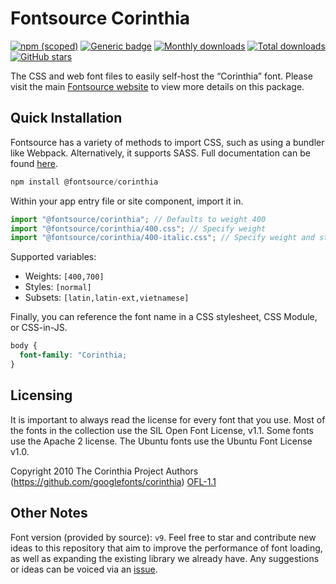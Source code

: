 # Fontsource Corinthia

[![npm (scoped)](https://img.shields.io/npm/v/@fontsource/corinthia?color=brightgreen)](https://www.npmjs.com/package/@fontsource/corinthia) [![Generic badge](https://img.shields.io/badge/fontsource-passing-brightgreen)](https://github.com/fontsource/fontsource) [![Monthly downloads](https://badgen.net/npm/dm/@fontsource/corinthia)](https://github.com/fontsource/fontsource) [![Total downloads](https://badgen.net/npm/dt/@fontsource/corinthia)](https://github.com/fontsource/fontsource) [![GitHub stars](https://img.shields.io/github/stars/fontsource/fontsource.svg?style=social&label=Star)](https://github.com/fontsource/fontsource/stargazers)

The CSS and web font files to easily self-host the “Corinthia” font. Please visit the main [Fontsource website](https://fontsource.org/fonts/corinthia) to view more details on this package.

## Quick Installation

Fontsource has a variety of methods to import CSS, such as using a bundler like Webpack. Alternatively, it supports SASS. Full documentation can be found [here](https://fontsource.org/docs/getting-started/introduction).

```javascript
npm install @fontsource/corinthia
```

Within your app entry file or site component, import it in.

```javascript
import "@fontsource/corinthia"; // Defaults to weight 400
import "@fontsource/corinthia/400.css"; // Specify weight
import "@fontsource/corinthia/400-italic.css"; // Specify weight and style

```

Supported variables:
- Weights: `[400,700]`
- Styles: `[normal]`
- Subsets: `[latin,latin-ext,vietnamese]`

Finally, you can reference the font name in a CSS stylesheet, CSS Module, or CSS-in-JS.

```css
body {
  font-family: "Corinthia;
}
```

## Licensing
It is important to always read the license for every font that you use.
Most of the fonts in the collection use the SIL Open Font License, v1.1. Some fonts use the Apache 2 license. The Ubuntu fonts use the Ubuntu Font License v1.0.

Copyright 2010 The Corinthia Project Authors (https://github.com/googlefonts/corinthia)
[OFL-1.1](http://scripts.sil.org/OFL)

## Other Notes
Font version (provided by source): `v9`.
Feel free to star and contribute new ideas to this repository that aim to improve the performance of font loading, as well as expanding the existing library we already have. Any suggestions or ideas can be voiced via an [issue](https://github.com/fontsource/fontsource/issues).